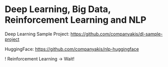 # Deep Learning, Big Data, Reinforcement Learning and NLP

Deep Learning Sample Project:
https://github.com/companyakis/dl-sample-project

HuggingFace:
https://github.com/companyakis/nlp-huggingface

!
Reinforcement Learning -> Wait!
